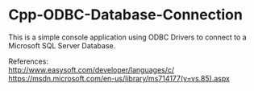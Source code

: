 # Cpp-ODBC-Database-Connection

This is a simple console application using ODBC Drivers to connect to a
Microsoft SQL Server Database.

References: <br/>
http://www.easysoft.com/developer/languages/c/ <br/>
https://msdn.microsoft.com/en-us/library/ms714177(v=vs.85).aspx <br/>
